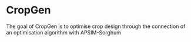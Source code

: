 # CropGen

The goal of CropGen is to optimise crop design through the connection of an optimisation algorithm with APSIM-Sorghum
